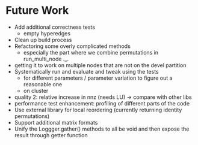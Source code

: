 # Future Work

- Add additional correctness tests
	- empty hyperedges
- Clean up build process
- Refactoring some overly complicated methods
	- especially the part where we combine permutations in run_multi_node ._.
- getting it to work on multiple nodes that are not on the devel partition
- Systematically run and evaluate and tweak using the tests
	- for different parameters / parameter variation to figure out a reasonable one
	- on cluster
- quality 2: relative increase in nnz (needs LU) -> compare with other libs
- performance test enhancement: profiling of different parts of the code
- Use external library for local reordering (currently returning identity permutations)
- Support additional matrix formats
- Unify the Loggger.gather() methods to all be void and then expose the result through getter function